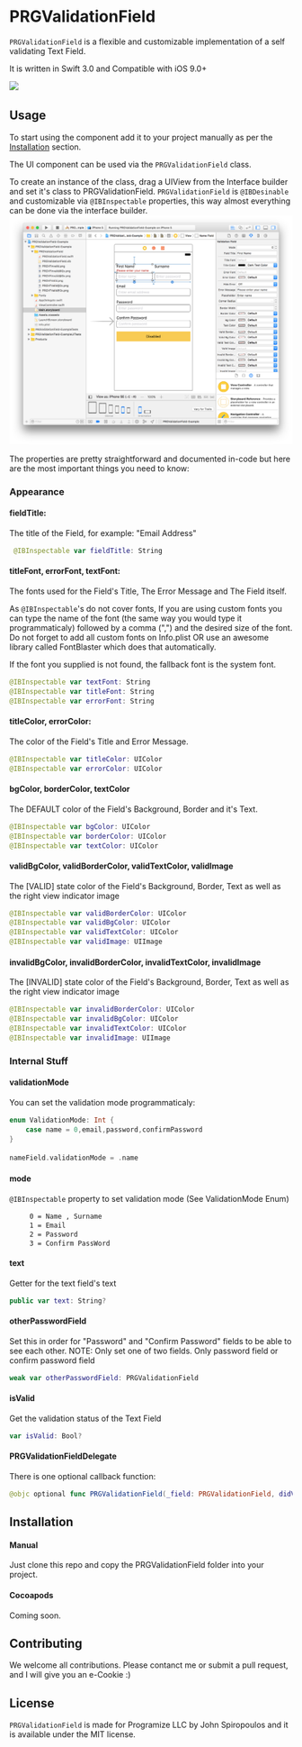 # PRGValidationField

`PRGValidationField` is a flexible and customizable implementation of a self validating Text Field.

It is written in Swift 3.0 and Compatible with iOS 9.0+

![](/PRGValidationField.gif)

## Usage

To start using the component add it to your project manually as per the [Installation](#installation) section.

The UI component can be used via the `PRGValidationField` class. 

To create an instance of the class, drag a UIView from the Interface builder and set it's class to PRGValidationField.
`PRGValidationField` is `@IBDesinable` and customizable via `@IBInspectable` properties, this way almost everything can be done via the interface builder.
![](/Example1.png)

The properties are pretty straightforward and documented in-code but here are the most important things you need to know:

### Appearance
#### fieldTitle:
The title of the Field, for example: "Email Address"
```swift
 @IBInspectable var fieldTitle: String
```
#### titleFont, errorFont, textFont:
The fonts used for the Field's Title, The Error Message and The Field itself.

As `@IBInspectable`'s do not cover fonts, If you are using custom fonts you can type the name of the font (the same way you would type it programmaticaly) followed by a comma (",") and the desired size of the font. Do not forget to add all custom fonts on Info.plist OR use an awesome library called FontBlaster which does that automatically.

If the font you supplied is not found, the fallback font is the system font.
```swift
@IBInspectable var textFont: String
@IBInspectable var titleFont: String
@IBInspectable var errorFont: String 
```

#### titleColor, errorColor:
The color of the Field's Title and Error Message.
```swift
@IBInspectable var titleColor: UIColor
@IBInspectable var errorColor: UIColor
```
#### bgColor, borderColor, textColor
The DEFAULT color of the Field's Background, Border and it's Text.
```swift
@IBInspectable var bgColor: UIColor
@IBInspectable var borderColor: UIColor
@IBInspectable var textColor: UIColor
```

#### validBgColor, validBorderColor, validTextColor, validImage
The [VALID] state color of the Field's Background, Border, Text as well as the right view indicator image
```swift
@IBInspectable var validBorderColor: UIColor
@IBInspectable var validBgColor: UIColor
@IBInspectable var validTextColor: UIColor
@IBInspectable var validImage: UIImage
```
#### invalidBgColor, invalidBorderColor, invalidTextColor, invalidImage
The [INVALID] state color of the Field's Background, Border, Text as well as the right view indicator image
```swift
@IBInspectable var invalidBorderColor: UIColor
@IBInspectable var invalidBgColor: UIColor
@IBInspectable var invalidTextColor: UIColor
@IBInspectable var invalidImage: UIImage
```

### Internal Stuff
#### validationMode
You can set the validation mode programmaticaly:
```swift
enum ValidationMode: Int {
    case name = 0,email,password,confirmPassword
}

nameField.validationMode = .name
```
#### mode
`@IBInspectable` property to set validation mode (See ValidationMode Enum)
```
     0 = Name , Surname
     1 = Email
     2 = Password
     3 = Confirm PassWord
```
#### text
Getter for the text field's text
```swift
public var text: String?
```

#### otherPasswordField
Set this in order for "Password" and "Confirm Password" fields to be able to see each other.
NOTE: Only set one of two fields. Only password field or confirm password field

```swift
weak var otherPasswordField: PRGValidationField
```

#### isValid
Get the validation status of the Text Field
```swift
var isValid: Bool?
```

#### PRGValidationFieldDelegate
There is one optional callback function:
```swift
@objc optional func PRGValidationField(_field: PRGValidationField, didValidateWithResult result: Bool, andErrorMessage errorMessage: String?)
```
## Installation
#### Manual
Just clone this repo and copy the PRGValidationField folder into your project.

#### Cocoapods
Coming soon.

## Contributing

We welcome all contributions. Please contanct me or submit a pull request, and I will give you an e-Cookie :)

## License
`PRGValidationField` is made for Programize LLC by John Spiropoulos and it is available under the MIT license.
